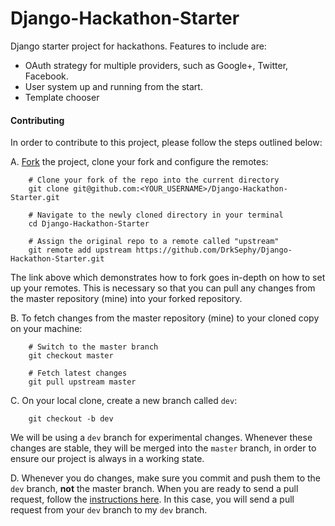 Django-Hackathon-Starter
========================

Django starter project for hackathons. Features to include are:

* OAuth strategy for multiple providers, such as Google+, Twitter, Facebook.
* User system up and running from the start.
* Template chooser

#### Contributing

In order to contribute to this project, please follow the steps outlined below:

A. [Fork](https://help.github.com/articles/fork-a-repo/) the project, clone your fork and configure the remotes:

		# Clone your fork of the repo into the current directory
		git clone git@github.com:<YOUR_USERNAME>/Django-Hackathon-Starter.git

		# Navigate to the newly cloned directory in your terminal
		cd Django-Hackathon-Starter

		# Assign the original repo to a remote called "upstream"
		git remote add upstream https://github.com/DrkSephy/Django-Hackathon-Starter.git

The link above which demonstrates how to fork goes in-depth on how to set up your remotes. This is necessary so that you can pull any changes from the master repository (mine) into your forked repository. 

B. To fetch changes from the master repository (mine) to your cloned copy on your machine:

		# Switch to the master branch
		git checkout master

		# Fetch latest changes
		git pull upstream master


C. On your local clone, create a new branch called `dev`:

		git checkout -b dev

We will be using a `dev` branch for experimental changes. Whenever these changes are stable, they will be merged into the `master` branch, in order to ensure our project is always in a working state. 

D. Whenever you do changes, make sure you commit and push them to the `dev` branch, **not** the master branch. When you are ready to send a pull request, follow the [instructions here](https://help.github.com/articles/using-pull-requests/). In this case, you will send a pull request from your `dev` branch to my `dev` branch.



